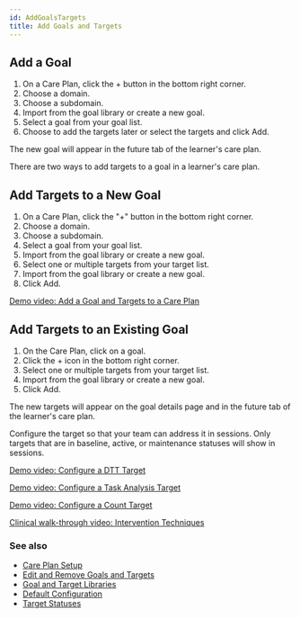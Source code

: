 ```yaml
---
id: AddGoalsTargets
title: Add Goals and Targets
---
```

## Add a Goal 

1. On a Care Plan, click the + button in the bottom right corner. 
2. Choose a domain. 
3. Choose a subdomain. 
4. Import from the goal library or create a new goal. 
5. Select a goal from your goal list. 
6. Choose to add the targets later or select the targets and click Add.

The new goal will appear in the future tab of the learner's care plan. 

There are two ways to add targets to a goal in a learner's care plan. 

## Add Targets to a New Goal 

1. On a Care Plan, click the "+" button in the bottom right corner. 
2. Choose a domain. 
3. Choose a subdomain. 
4. Select a goal from your goal list. 
5. Import from the goal library or create a new goal.
6. Select one or multiple targets from your target list. 
7. Import from the goal library or create a new goal.
8. Click Add. 

[Demo video: Add a Goal and Targets to a Care Plan](https://youtu.be/_DCx4QZ3VQA "Title")

## Add Targets to an Existing Goal  

1. On the Care Plan, click on a goal. 
2. Click the + icon in the bottom right corner.
3. Select one or multiple targets from your target list.
4. Import from the goal library or create a new goal.
5. Click Add.

The new targets will appear on the goal details page and in the future tab of the learner's care plan. 

Configure the target so that your team can address it in sessions. Only targets that are in baseline, active, or maintenance statuses will show in sessions.

[Demo video: Configure a DTT Target](https://youtu.be/wXIP3G3D7xo "Title")

[Demo video: Configure a Task Analysis Target](https://youtu.be/nvwfwzbUzCw "Title")

[Demo video: Configure a Count Target](https://youtu.be/4bu7Z_nAeWI "Title")

[Clinical walk-through video: Intervention Techniques](https://youtu.be/hbgzYZDCsVA)

### See also
- [Care Plan Setup](CarePlan/CarePlanSetup.md)
- [Edit and Remove Goals and Targets](CarePlan/EditRemoveGoalsTargets.md)
- [Goal and Target Libraries](CarePlan/GoalTargetLibraries.md)
- [Default Configuration](CarePlan/DefaultConfiguration.md)
- [Target Statuses](CarePlan/TargetStatuses.md)
